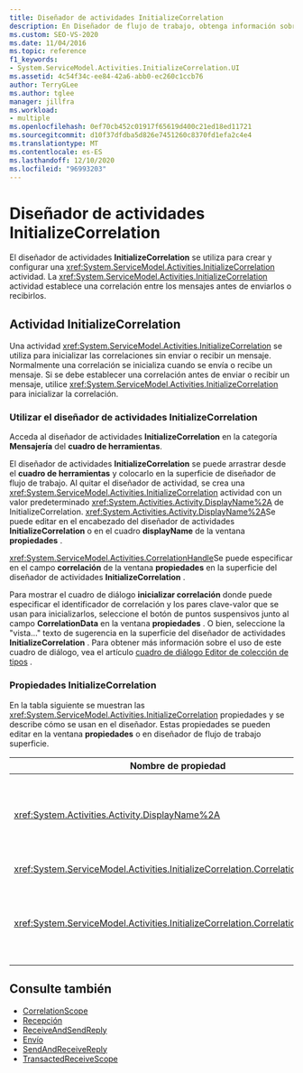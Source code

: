 ```yaml
---
title: Diseñador de actividades InitializeCorrelation
description: En Diseñador de flujo de trabajo, obtenga información sobre cómo puede utilizar el diseñador de actividades InitializeCorrelation para crear y configurar una actividad InitializeCorrelation.
ms.custom: SEO-VS-2020
ms.date: 11/04/2016
ms.topic: reference
f1_keywords:
- System.ServiceModel.Activities.InitializeCorrelation.UI
ms.assetid: 4c54f34c-ee84-42a6-abb0-ec260c1ccb76
author: TerryGLee
ms.author: tglee
manager: jillfra
ms.workload:
- multiple
ms.openlocfilehash: 0ef70cb452c01917f65619d400c21ed18ed11721
ms.sourcegitcommit: d10f37dfdba5d826e7451260c8370fd1efa2c4e4
ms.translationtype: MT
ms.contentlocale: es-ES
ms.lasthandoff: 12/10/2020
ms.locfileid: "96993203"
---
```

# <a name="initializecorrelation-activity-designer"></a>Diseñador de actividades InitializeCorrelation

El diseñador de actividades **InitializeCorrelation** se utiliza para crear y configurar una <xref:System.ServiceModel.Activities.InitializeCorrelation> actividad. La <xref:System.ServiceModel.Activities.InitializeCorrelation> actividad establece una correlación entre los mensajes antes de enviarlos o recibirlos.

## <a name="the-initializecorrelation-activity"></a>Actividad InitializeCorrelation

Una actividad <xref:System.ServiceModel.Activities.InitializeCorrelation> se utiliza para inicializar las correlaciones sin enviar o recibir un mensaje. Normalmente una correlación se inicializa cuando se envía o recibe un mensaje. Si se debe establecer una correlación antes de enviar o recibir un mensaje, utilice <xref:System.ServiceModel.Activities.InitializeCorrelation> para inicializar la correlación.

### <a name="using-the-initializecorrelation-activity-designer"></a>Utilizar el diseñador de actividades InitializeCorrelation

Acceda al diseñador de actividades **InitializeCorrelation** en la categoría **Mensajería** del **cuadro de herramientas**.

El diseñador de actividades **InitializeCorrelation** se puede arrastrar desde el **cuadro de herramientas** y colocarlo en la superficie de diseñador de flujo de trabajo. Al quitar el diseñador de actividad, se crea una <xref:System.ServiceModel.Activities.InitializeCorrelation> actividad con un valor predeterminado <xref:System.Activities.Activity.DisplayName%2A> de InitializeCorrelation. <xref:System.Activities.Activity.DisplayName%2A>Se puede editar en el encabezado del diseñador de actividades **InitializeCorrelation** o en el cuadro **displayName** de la ventana **propiedades** .

<xref:System.ServiceModel.Activities.CorrelationHandle>Se puede especificar en el campo **correlación** de la ventana **propiedades** en la superficie del diseñador de actividades **InitializeCorrelation** .

Para mostrar el cuadro de diálogo **inicializar correlación** donde puede especificar el identificador de correlación y los pares clave-valor que se usan para inicializarlos, seleccione el botón de puntos suspensivos junto al campo **CorrelationData** en la ventana **propiedades** . O bien, seleccione la "vista..." texto de sugerencia en la superficie del diseñador de actividades **InitializeCorrelation** . Para obtener más información sobre el uso de este cuadro de diálogo, vea el artículo [cuadro de diálogo Editor de colección de tipos](../workflow-designer/type-collection-editor-dialog-box.md) .

### <a name="the-initializecorrelation-properties"></a>Propiedades InitializeCorrelation

En la tabla siguiente se muestran las <xref:System.ServiceModel.Activities.InitializeCorrelation> propiedades y se describe cómo se usan en el diseñador. Estas propiedades se pueden editar en la ventana **propiedades** o en diseñador de flujo de trabajo superficie.

|Nombre de propiedad|Obligatorio|Uso|
|-|--------------|-|
|<xref:System.Activities.Activity.DisplayName%2A>|Falso|Nombre descriptivo de la actividad <xref:System.ServiceModel.Activities.InitializeCorrelation>. El valor predeterminado es InitializeCorrelation.<br /><br /> Aunque el uso de un valor no predeterminado para el descriptivo <xref:System.Activities.Activity.DisplayName%2A> no es estrictamente necesario, se recomienda.|
|<xref:System.ServiceModel.Activities.InitializeCorrelation.Correlation%2A>|Falso|<xref:System.ServiceModel.Activities.CorrelationHandle> se utiliza para asociar las actividades de flujo de trabajo en la correlación.|
|<xref:System.ServiceModel.Activities.InitializeCorrelation.CorrelationData%2A>|Falso|Un diccionario de datos de correlación que relaciona los mensajes con la instancia de flujo de trabajo.<br /><br /> Utilice el cuadro de diálogo **inicializar correlación** para configurar <xref:System.ServiceModel.Activities.InitializeCorrelation.CorrelationData%2A> . Para obtener más información sobre el uso de este cuadro de diálogo, vea el artículo [cuadro de diálogo Editor de colección de tipos](../workflow-designer/type-collection-editor-dialog-box.md) .|

## <a name="see-also"></a>Consulte también

- [CorrelationScope](../workflow-designer/correlationscope-activity-designer.md)
- [Recepción](../workflow-designer/receive-activity-designer.md)
- [ReceiveAndSendReply](../workflow-designer/receiveandsendreply-template-designer.md)
- [Envío](../workflow-designer/send-activity-designer.md)
- [SendAndReceiveReply](../workflow-designer/sendandreceivereply-template-designer.md)
- [TransactedReceiveScope](../workflow-designer/transactedreceivescope-activity-designer.md)